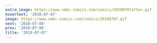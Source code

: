 ```yaml
---
extra_image: https://www.smbc-comics.com/comics/20100707after.gif
hovertext: '2010-07-07'
image: https://www.smbc-comics.com/comics/20100707.gif
next: '2010-07-08'
prev: '2010-07-06'
title: '2010-07-07'
---
```

